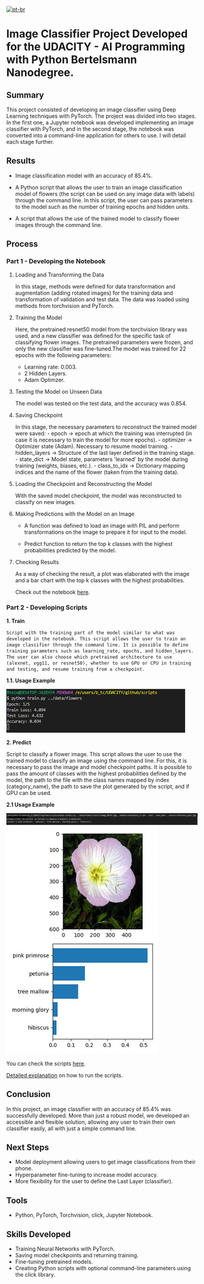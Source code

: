 [![pt-br](https://img.shields.io/badge/lang-pt--br-green.svg)](README.md)


# Image Classifier Project Developed for the UDACITY - AI Programming with Python Bertelsmann Nanodegree.

## Summary

This project consisted of developing an image classifier using Deep Learning techniques with PyTorch. The project was divided into two stages. In the first one, a Jupyter notebook was developed implementing an image classifier with PyTorch, and in the second stage, the notebook was converted into a command-line application for others to use. I will detail each stage further.

## Results

- Image classification model with an accuracy of 85.4%.

- A Python script that allows the user to train an image classification model of flowers (the script can be used on any image data with labels) through the command line. In this script, the user can pass parameters to the model such as the number of training epochs and hidden units.

- A script that allows the use of the trained model to classify flower images through the command line.

## Process

### Part 1 - Developing the Notebook

1. Loading and Transforming the Data

    In this stage, methods were defined for data transformation and augmentation (adding rotated images) for the training data and transformation of validation and test data. The data was loaded using methods from torchvision and PyTorch.

2. Training the Model

    Here, the pretrained resnet50 model from the torchvision library was used, and a new classifier was defined for the specific task of classifying flower images. 
    The pretrained parameters were frozen, and only the new classifier was fine-tuned.The model was trained for 22 epochs with the following parameters:

    - Learning rate: 0.003.
    - 2 Hidden Layers.
    - Adam Optimzer.

3. Testing the Model on Unseen Data

    The model was tested on the test data, and the accuracy was 0.854.

4. Saving Checkpoint

    In this stage, the necessary parameters to reconstruct the trained model were saved:
        - epoch -> epoch at which the training was interrupted (in case it is necessary to train the model for more epochs).
        - optimizer -> Optimizer state (Adam). Necessary to resume model training.
        - hidden_layers -> Structure of the last layer defined in the training stage.
        - state_dict -> Model state, parameters 'learned' by the model during training (weights, biases, etc.).
        - class_to_idx -> Dictionary mapping indices and the name of the flower (taken from the training data).

5. Loading the Checkpoint and Reconstructing the Model

    With the saved model checkpoint, the model was reconstructed to classify on new images.

6. Making Predictions with the Model on an Image

    - A function was defined to load an image with PIL and perform transformations on the image to prepare it for input to the model.

    - Predict function to return the top k classes with the highest probabilities predicted by the model.

7. Checking Results

    As a way of checking the result, a plot was elaborated with the image and a bar chart with the top k classes with the highest probabilities.

    Check out the notebook [here](notebooks/Image%20Classifier%20Project2.ipynb).

### Part 2 - Developing Scripts

**1. Train**

    Script with the training part of the model similar to what was developed in the notebook. This script allows the user to train an image classifier through the command line. It is possible to define training parameters such as learning_rate, epochs, and hidden_layers. The user can also choose which pretrained architecture to use (alexnet, vgg11, or resnet50), whether to use GPU or CPU in training and testing, and resume training from a checkpoint.

**1.1. Usage Example**

<img src='assets/training.png'/>

**2. Predict**

Script to classify a flower image. This script allows the user to use the trained model to classify an image using the command line. For this, it is necessary to pass the image and model checkpoint paths. It is possible to pass the amount of classes with the highest probabilities defined by the model, the path to the file with the class names mapped by index (category_name), the path to save the plot generated by the script, and if GPU can be used.

**2.1 Usage Example**

<img src='assets/predict.png'/>

<img src='assets/inference_plot.jpg'/>

You can check the scripts [here](scripts).

[Detailed explanation](scripts/README.en.md) on how to run the scripts.

## Conclusion

In this project, an image classifier with an accuracy of 85.4% was successfully developed. More than just a robust model, we developed an accessible and flexible solution, allowing any user to train their own classifier easily, all with just a simple command line.

## Next Steps

- Model deployment allowing users to get image classifications from their phone.
- Hyperparameter fine-tuning to increase model accuracy.
- More flexibility for the user to define the Last Layer (classifier).

## Tools

- Python, PyTorch, Torchvision, click, Jupyter Notebook.

## Skills Developed

- Training Neural Networks with PyTorch.
- Saving model checkpoints and returning training.
- Fine-tuning pretrained models.
- Creating Python scripts with optional command-line parameters using the click library.